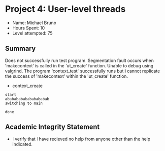 # Project 4: User-level threads
* Name:	Michael Bruno
* Hours Spent: 10
* Level attempted: 75

## Summary
Does not successfully run test program. Segmentation fault occurs when 'makecontext' is called in the 'ut_create' function. Unable to debug using valgrind. The program 'context_test' successfully runs but i cannot replicate the success of 'makecontext' within the 'ut_create' function.

* context_create
```
start
abababababababababab
switching to main

done
```

## Academic Integrity Statement
* I verify that I have recieved no help from anyone other than the help indicated.
